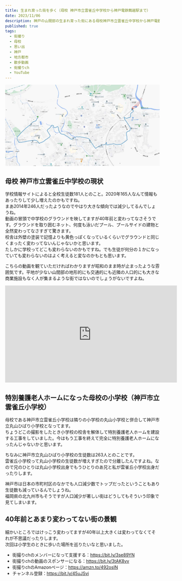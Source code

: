 ```yaml
---
title: 生まれ育った街を歩く（母校 神戸市立雲雀丘中学校から神戸電鉄鵯越駅まで）
date: 2023/11/06
description: 神戸の山間部の生まれ育った街にある母校神戸市立雲雀丘中学校から神戸電鉄鵯越駅までを歩く
published: true
tags:
  - 街撮り
  - 母校
  - 思い出
  - 神戸
  - 地方都市
  - 散歩動画
  - 街撮りch
  - YouTube
---
```


![母校 神戸市立雲雀丘中学校から神戸電鉄鵯越駅まで](/images/2023/11//hibarigaoka_map.jpg "母校 神戸市立雲雀丘中学校から神戸電鉄鵯越駅まで")

## 母校 神戸市立雲雀丘中学校の現状
学校情報サイトによると全校生徒数181人とのこと。2020年165人なんて情報もあったりして少し増えたのかもですね。  
まあ2014年246人だったようなのでやはり大きな傾向では減少してるんでしょうね。  
動画の冒頭で中学校のグラウンドを映してますが40年前と変わってなさそうです。グラウンドを取り囲むネット、何度も泳いだプール、プールサイドの建物と全然変わってなさすぎて驚きます。  
校舎は外壁の塗装で記憶よりも黄色っぽくなっているくらいでグラウンドと同じくまったく変わってないんじゃないかと思います。  
たしかに学校ってどこも変わらないのかもですね。でも生徒が何分の１かになっていても変わらないのはよく考えると変なのかもとも思います。

こちらの動画を観ていただければわかりますが昭和のまま時が止まったような雰囲気です。平地が少ない山間部の地形的にも交通的にも近隣の人口的にも大きな商業施設もなく人が集まるような街ではないのでしょうがないですよね。

<div class="youtube">
<iframe width="560" height="315" src="https://www.youtube.com/embed/LFtYJX72oek?si=qRcYhryylClRDVoX" title="YouTube video player" frameborder="0" allow="accelerometer; autoplay; clipboard-write; encrypted-media; gyroscope; picture-in-picture; web-share" allowfullscreen></iframe>
</div>

## 特別養護老人ホームになった母校の小学校（神戸市立雲雀丘小学校）
母校である神戸市立雲雀丘小学校は隣りの小学校の丸山小学校と併合して神戸市立丸山ひばり小学校となってます。  
ちょうどこの撮影をしたとき小学校の校舎を解体して特別養護老人ホームを建設する工事をしていました。今はもう工事を終えて完全に特別養護老人ホームになったんじゃないかと思います。

<!-- more -->

ちなみに神戸市立丸山ひばり小学校の生徒数は263人とのことです。  
雲雀丘小学校って丸山小学校の生徒数が増えすぎたので分離したんですよね。なので兄のひとりは丸山小学校出身でもうひとりのあ兄と私が雲雀丘小学校出身だったりします。

神戸市は日本の市町村区のなかでも人口減少数でトップだったということもあり生徒数も減っているんでしょうね。  
福岡県の北九州市もそうですが人口減少が著しい街はどうしてもそういう印象で見てしまいます。

## 40年前とあまり変わってない街の景観
細かいところではけっこう変わってますが40年以上大きくは変わってなくてそれが不思議だったりします。  
次回は小学生のときに歩いた場所を巡りたいなと思いました。

* 街撮りchのメンバーになって支援する：https://bit.ly/3se89YN
* 街撮りchの動画のスポンサーになる：https://bit.ly/3tAK8vv
* 街撮りchのAmazonページ：https://amzn.to/492osIN
* チャンネル登録：https://bit.ly/45uJSvi
